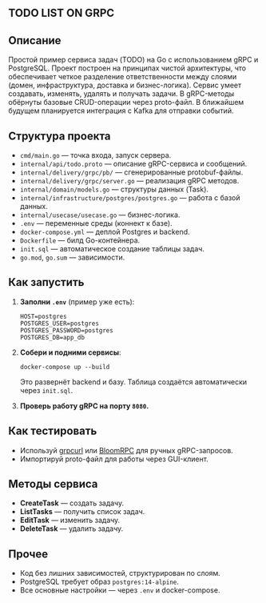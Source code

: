 ## TODO LIST ON GRPC

## Описание

Простой пример сервиса задач (TODO) на Go с использованием gRPC и PostgreSQL.
Проект построен на принципах чистой архитектуры, что обеспечивает четкое разделение ответственности между слоями (домен, инфраструктура, доставка и бизнес-логика).
Сервис умеет создавать, изменять, удалять и получать задачи.
В gRPC-методы обёрнуты базовые CRUD-операции через proto-файл.
В ближайшем будущем планируется интеграция с Kafka для отправки событий.

## Структура проекта

- `cmd/main.go` — точка входа, запуск сервера.
- `internal/api/todo.proto` — описание gRPC-сервиса и сообщений.
- `internal/delivery/grpc/pb/` — сгенерированные protobuf-файлы.
- `internal/delivery/grpc/server.go` — реализация gRPC методов.
- `internal/domain/models.go` — структуры данных (Task).
- `internal/infrastructure/postgres/postgres.go` — работа с базой данных.
- `internal/usecase/usecase.go` — бизнес-логика.
- `.env` — переменные среды (коннект к базе).
- `docker-compose.yml` — деплой Postgres и backend.
- `Dockerfile` — билд Go-контейнера.
- `init.sql` — автоматическое создание таблицы задач.
- `go.mod`, `go.sum` — зависимости.



## Как запустить

1. **Заполни `.env`** (пример уже есть):
    ```
    HOST=postgres
    POSTGRES_USER=postgres
    POSTGRES_PASSWORD=postgres
    POSTGRES_DB=app_db
    ```
2. **Собери и подними сервисы**:
    ```
    docker-compose up --build
    ```
    Это развернёт backend и базу. Таблица создаётся автоматически через `init.sql`.

3. **Проверь работу gRPC на порту `8080`.**


## Как тестировать

- Используй [grpcurl](https://github.com/fullstorydev/grpcurl) или [BloomRPC](https://bloomrpc.com/) для ручных gRPC-запросов.
- Импортируй proto-файл для работы через GUI-клиент.



## Методы сервиса

- **CreateTask** — создать задачу.
- **ListTasks** — получить список задач.
- **EditTask** — изменить задачу.
- **DeleteTask** — удалить задачу.


## Прочее

- Код без лишних зависимостей, структурирован по слоям.
- PostgreSQL требует образ `postgres:14-alpine`.
- Все основные настройки — через `.env` и docker-compose.

